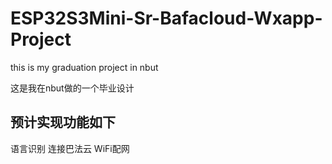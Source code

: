 # ESP32S3Mini-Sr-Bafacloud-Wxapp-Project
this is my graduation project in nbut

这是我在nbut做的一个毕业设计

## 预计实现功能如下
语言识别
连接巴法云
WiFi配网

